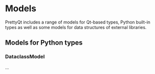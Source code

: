 Models
======

PrettyQt includes a range of models for Qt-based types, Python built-in types as well as
some models for data structures of external libraries.

## Models for Python types

### DataclassModel
...
